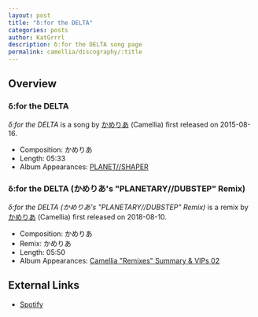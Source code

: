 ```yaml
---
layout: post
title: "δ:for the DELTA"
categories: posts
author: KatGrrrl
description: δ:for the DELTA song page
permalink: camellia/discography/:title
---
```


## Overview

### δ:for the DELTA

*δ:for the DELTA* is a song by [かめりあ](<{% link postsWiki/_posts/2023-12-10-camellia.md %}>) (Camellia) first released on 2015-08-16.

* Composition: かめりあ
* Length: 05:33
* Album Appearances: [PLANET//SHAPER](<{% link postsInclude/_posts/camellia/albums/PLANET--SHAPER/2023-12-12-PLANET--SHAPER.md %}>)

### δ:for the DELTA (かめりあ's "PLANETARY//DUBSTEP" Remix)

*δ:for the DELTA (かめりあ's "PLANETARY//DUBSTEP" Remix)* is a remix by [かめりあ](<{% link postsWiki/_posts/2023-12-10-camellia.md %}>) (Camellia) first released on 2018-08-10.

* Composition: かめりあ
* Remix: かめりあ
* Length: 05:50
* Album Appearances: [Camellia "Remixes" Summary & VIPs 02](<{% link postsInclude/_posts/camellia/albums/Camellia-Remixes-Summary-VIPs-02/2023-12-20-Camellia-Remixes-Summary-VIPs-02.md %}>)

## External Links

* [Spotify](https://open.spotify.com/track/6F5vUbyHKA9fZcSuMdyVJ1?si=09f3c77b5e1a495e)
